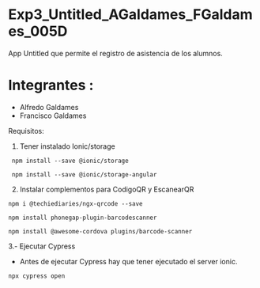 # Exp3_Untitled_AGaldames_FGaldames_005D

  App Untitled que permite el registro de asistencia de los alumnos.

# Integrantes :

* Alfredo Galdames
* Francisco Galdames

Requisitos:

1. Tener instalado Ionic/storage

```
 npm install --save @ionic/storage
```

```
 npm install --save @ionic/storage-angular 
```

2. Instalar complementos para CodigoQR y EscanearQR

```
npm i @techiediaries/ngx-qrcode --save
```

```
npm install phonegap-plugin-barcodescanner
```

```
npm install @awesome-cordova plugins/barcode-scanner
```

3.- Ejecutar Cypress

- Antes de ejecutar Cypress hay que tener ejecutado el server ionic.

```
npx cypress open
```

